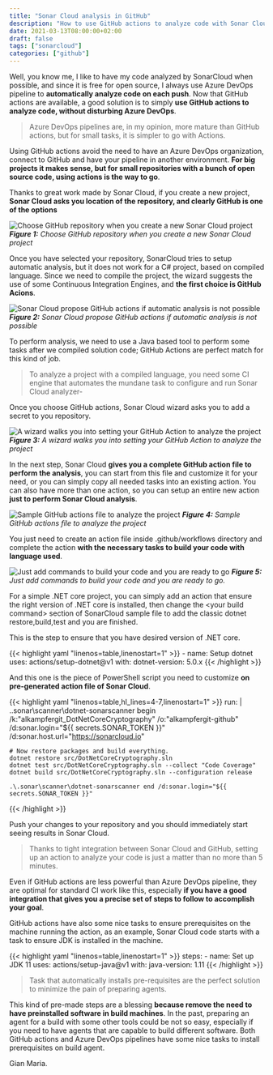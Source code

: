 ```yaml
---
title: "Sonar Cloud analysis in GitHub"
description: "How to use GitHub actions to analyze code with Sonar Cloud"
date: 2021-03-13T08:00:00+02:00
draft: false
tags: ["sonarcloud"]
categories: ["github"]
---
```


Well, you know me, I like to have my code analyzed by SonarCloud when possible, and since it is free for open source, I always use Azure DevOps pipeline to **automatically analyze code on each push**. Now that GitHub actions are available, a good solution is to simply **use GitHub actions to analyze code, without disturbing Azure DevOps**.

> Azure DevOps pipelines are, in my opinion, more mature than GitHub actions, but for small tasks, it is simpler to go with Actions.

Using GitHub actions avoid the need to have an Azure DevOps organization, connect to GitHub and have your pipeline in another environment. **For big projects it makes sense, but for small repositories with a bunch of open source code, using actions is the way to go**.

Thanks to great work made by Sonar Cloud, if you create a new project, **Sonar Cloud asks you location of the repository, and clearly GitHub is one of the options**

![Choose GitHub repository when you create a new Sonar Cloud project](../images/sonarcloud-new-repo.png)
***Figure 1:*** *Choose GitHub repository when you create a new Sonar Cloud project*

Once you have selected your repository, SonarCloud tries to setup automatic analysis, but it does not work for a C# project, based on compiled language. Since we need to compile the project, the wizard suggests the use of some Continuous Integration Engines, and **the first choice is GitHub Acions**.

![Sonar Cloud propose GitHub actions if automatic analysis is not possible](../images/sonarcloud-propose-actions.png)
***Figure 2:*** *Sonar Cloud propose GitHub actions if automatic analysis is not possible*

To perform analysis, we need to use a Java based tool to perform some tasks after we compiled solution code; GitHub Actions are perfect match for this kind of job.

> To analyze a project with a compiled language, you need some CI engine that automates the mundane task to configure and run Sonar Cloud analyzer-

Once you choose GitHub actions, Sonar Cloud wizard asks you to add a secret to you repository.

![A wizard walks you into setting your GitHub Action to analyze the project](../images/repository-secret.png)
***Figure 3:*** *A wizard walks you into setting your GitHub Action to analyze the project*

In the next step, Sonar Cloud **gives you a complete GitHub action file to perform the analysis**, you can start from this file and customize it for your need, or you can simply copy all needed tasks into an existing action. You can also have more than one action, so you can setup an entire new action **just to perform Sonar Cloud analysis**.

![Sample GitHub actions file to analyze the project](../images/sonarcloud-actions-file-sampe.png)
***Figure 4:*** *Sample GitHub actions file to analyze the project*

You just need to create an action file inside .github/workflows directory and complete the action **with the necessary tasks to build your code with language used**.

![Just add commands to build your code and you are ready to go](../images/sonarcloud-build-your-code.png)
***Figure 5:*** *Just add commands to build your code and you are ready to go.*

For a simple .NET core project, you can simply add an action that ensure the right version of .NET core is installed, then change the \<your build command\> section of SonarCloud sample file to add the classic dotnet restore,build,test and you are finished. 

This is the step to ensure that you have desired version of .NET core.

{{< highlight yaml "linenos=table,linenostart=1" >}}
    - name: Setup dotnet
    uses: actions/setup-dotnet@v1
    with:
        dotnet-version: 5.0.x
{{< /highlight >}}

And this one is the piece of PowerShell script you need to customize **on pre-generated action file of Sonar Cloud**.

{{< highlight yaml "linenos=table,hl_lines=4-7,linenostart=1" >}}
run: |
    .\.sonar\scanner\dotnet-sonarscanner begin /k:"alkampfergit_DotNetCoreCryptography" /o:"alkampfergit-github" /d:sonar.login="${{ secrets.SONAR_TOKEN }}" /d:sonar.host.url="https://sonarcloud.io"
    
    # Now restore packages and build everything.
    dotnet restore src/DotNetCoreCryptography.sln
    dotnet test src/DotNetCoreCryptography.sln --collect "Code Coverage"
    dotnet build src/DotNetCoreCryptography.sln --configuration release

    .\.sonar\scanner\dotnet-sonarscanner end /d:sonar.login="${{ secrets.SONAR_TOKEN }}"
{{< /highlight >}}

Push your changes to your repository and you should immediately start seeing results in Sonar Cloud.

> Thanks to tight integration between Sonar Cloud and GitHub, setting up an action to analyze your code is just a matter than no more than 5 minutes.

Even if GitHub actions are less powerful than Azure DevOps pipeline, they are optimal for standard CI work like this, especially **if you have a good integration that gives you a precise set of steps to follow to accomplish your goal**.

GitHub actions have also some nice tasks to ensure prerequisites on the machine running the action, as an example, Sonar Cloud code starts with a task to ensure JDK is installed in the machine.

{{< highlight yaml "linenos=table,linenostart=1" >}}
steps:
    - name: Set up JDK 11
    uses: actions/setup-java@v1
    with:
        java-version: 1.11
{{< /highlight >}}

> Task that automatically installs pre-requisites are the perfect solution to minimize the pain of preparing agents.

This kind of pre-made steps are a blessing **because remove the need to have preinstalled software in build machines**. In the past, preparing an agent for a build with some other tools could be not so easy, especially if you need to have agents that are capable to build different software. Both GitHub actions and Azure DevOps pipelines have some nice tasks to install prerequisites on build agent.

Gian Maria.
